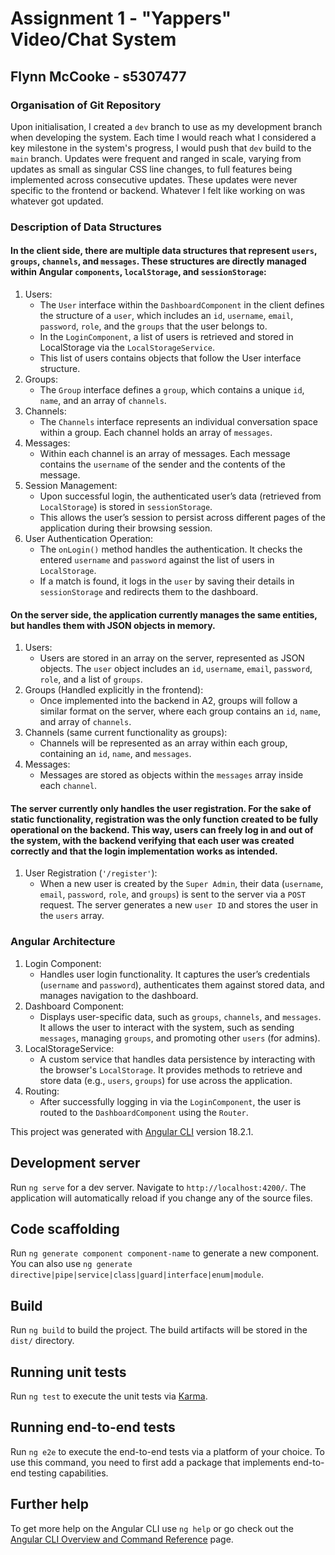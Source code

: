 # Assignment 1 - "Yappers" Video/Chat System

## Flynn McCooke - s5307477

### Organisation of Git Repository
Upon initialisation, I created a `dev` branch to use as my development branch when developing the system.
Each time I would reach what I considered a key milestone in the system's progress, I would push that `dev` build to the `main` branch.
Updates were frequent and ranged in scale, varying from updates as small as singular CSS line changes, to full features being implemented across consecutive updates.
These updates were never specific to the frontend or backend. Whatever I felt like working on was whatever got updated.

### Description of Data Structures

#### In the client side, there are multiple data structures that represent `users`, `groups`, `channels`, and `messages`. These structures are directly managed within Angular `components`, `localStorage`, and `sessionStorage`:

1. Users:
    - The `User` interface within the `DashboardComponent` in the client defines the structure of a `user`, which includes an `id`, `username`, `email`, `password`, `role`, and the `groups` that the user belongs to.
    - In the `LoginComponent`, a list of users is retrieved and stored in LocalStorage via the `LocalStorageService`.
    - This list of users contains objects that follow the User interface structure.
2. Groups:
    - The `Group` interface defines a `group`, which contains a unique `id`, `name`, and an array of `channels`.
3. Channels:
    - The `Channels` interface represents an individual conversation space within a group. Each channel holds an array of `messages`.
4. Messages:
    - Within each channel is an array of messages. Each message contains the `username` of the sender and the contents of the message.
5. Session Management:
    - Upon successful login, the authenticated user’s data (retrieved from `LocalStorage`) is stored in `sessionStorage`.
    - This allows the user’s session to persist across different pages of the application during their browsing session.
6. User Authentication Operation:
    - The `onLogin()` method handles the authentication. It checks the entered `username` and `password` against the list of users in `LocalStorage`.
    - If a match is found, it logs in the `user` by saving their details in `sessionStorage` and redirects them to the dashboard.

#### On the server side, the application currently manages the same entities, but handles them with JSON objects in memory.

1. Users:
    - Users are stored in an array on the server, represented as JSON objects. The `user` object includes an `id`, `username`, `email`, `password`, `role`, and a list of `groups`.
2. Groups (Handled explicitly in the frontend):
    - Once implemented into the backend in A2, groups will follow a similar format on the server, where each group contains an `id`, `name`, and array of `channels`.
3. Channels (same current functionality as groups):
    - Channels will be represented as an array within each group, containing an `id`, `name`, and `messages`.
4. Messages:
    - Messages are stored as objects within the `messages` array inside each `channel`.

#### The server currently only handles the user registration. For the sake of static functionality, registration was the only function created to be fully operational on the backend. This way, users can freely log in and out of the system, with the backend verifying that each user was created correctly and that the login implementation works as intended.

1. User Registration (`'/register'`):
    - When a new user is created by the `Super Admin`, their data (`username`, `email`, `password`, `role`, and `groups`) is sent to the server via a `POST` request. The server generates a new `user ID` and stores the user in the `users` array.

### Angular Architecture

1. Login Component:
    - Handles user login functionality. It captures the user’s credentials (`username` and `password`), authenticates them against stored data, and manages navigation to the dashboard.
2. Dashboard Component:
    - Displays user-specific data, such as `groups`, `channels`, and `messages`. It allows the user to interact with the system, such as sending `messages`, managing `groups`, and promoting other `users` (for admins).
3. LocalStorageService:
    - A custom service that handles data persistence by interacting with the browser's `LocalStorage`. It provides methods to retrieve and store data (e.g., `users`, `groups`) for use across the application.
4. Routing:
    - After successfully logging in via the `LoginComponent`, the user is routed to the `DashboardComponent` using the `Router`.

This project was generated with [Angular CLI](https://github.com/angular/angular-cli) version 18.2.1.

## Development server

Run `ng serve` for a dev server. Navigate to `http://localhost:4200/`. The application will automatically reload if you change any of the source files.

## Code scaffolding

Run `ng generate component component-name` to generate a new component. You can also use `ng generate directive|pipe|service|class|guard|interface|enum|module`.

## Build

Run `ng build` to build the project. The build artifacts will be stored in the `dist/` directory.

## Running unit tests

Run `ng test` to execute the unit tests via [Karma](https://karma-runner.github.io).

## Running end-to-end tests

Run `ng e2e` to execute the end-to-end tests via a platform of your choice. To use this command, you need to first add a package that implements end-to-end testing capabilities.

## Further help

To get more help on the Angular CLI use `ng help` or go check out the [Angular CLI Overview and Command Reference](https://angular.dev/tools/cli) page.
